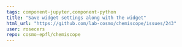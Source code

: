 ```yaml
---
tags: component-jupyter,component-python
title: "Save widget settings along with the widget"
html_url: "https://github.com/lab-cosmo/chemiscope/issues/243"
user: rosecers
repo: cosmo-epfl/chemiscope
---
```


